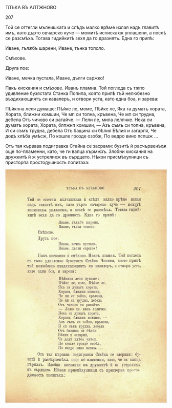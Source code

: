 ﻿ТЛЪКА ВЪ АЛТЖНОВО

207

Той се оттегли мълнишката и слѣдъ малко врѣме излая надъ главитѣ имъ, като дърто овчарско куче — момитѣ испискахж уплашени, а послѣ се разсмѣха. Тогава гидийкитѣ зехя да го дразнятъ. Една го припѣ:

Иване, гълѫбъ шарени, Иване, тънка тополо.

Смѣхове.

Друга пое:

Иване, мечка пустала, Иване, дълги саржко!

Пакъ кискания и смѣхове. Иванъ пламна. Той погледа съ тжпо удивление бузястата Станка Попипа, която припѣ тъй нелюбезно въздихающиятъ си кавалеръ, и отвори уста, като една боа, и зарева:

Пѣйкпна леля думаше: Пѣйке ле, моме, Пѣйке ле, Яка та думатъ хората, Хората, ближни комшии, Че мп си топна, кръвена, Че мп си трудна, дебела Отъ чичово си ратайче. — Лели ле, мила лелпчке. Нека си думатъ хората, Хората, блпжнп комшии, — Азъ съмъ си топна, кръвена, И си съмъ трудна, дебела Отъ бащина си бѣлия Бѣлия и загарпя, Че додѣ хлѣба умѣсж, По кошле грозде озобж, По ведро вино пспшж ...

Отъ тая кървава подигравка Стайна се засрами: бузитѣ ѝ расчървенѣхѫ още по́-пламенни, като, че ги вапца кърмжзъ. Злобни кискания на дружкитѣ ѝ ж устрелихж въ сърдцето. Нѣкои присмѣхулници съ присторпа простодушность попитаха:

![original](../images/234.jpg)

